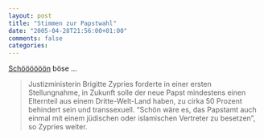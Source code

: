 ```yaml
---
layout: post
title: "Stimmen zur Papstwahl"
date: "2005-04-28T21:56:00+01:00"
comments: false
categories: 
---
```


<p><a href="http://aetzpostille.blogg.de/eintrag.php?id=254">Sch&#246;&#246;&#246;&#246;&#246;&#246;n</a> b&#246;se &#8230;</p>

<blockquote>
<p>Justizministerin Brigitte Zypries forderte in einer ersten Stellungnahme, in Zukunft solle der neue Papst mindestens einen Elternteil aus einem Dritte-Welt-Land haben, zu cirka 50 Prozent behindert sein und transsexuell. &#8220;Sch&#246;n w&#228;re es, das Papstamt auch einmal mit einem j&#252;dischen oder islamischen Vertreter zu besetzen&#8221;, so Zypries weiter.</p>
</blockquote>


